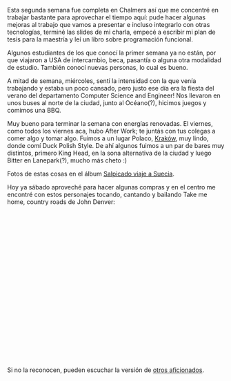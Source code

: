 <html><body><p>Esta segunda semana fue completa en Chalmers así que me concentré en trabajar bastante para aprovechar el tiempo aquí: pude hacer algunas mejoras al trabajo que vamos a presentar e incluso integrarlo con otras tecnologías, terminé las slides de mi charla, empecé a escribir mi plan de tesis para la maestría y leí un libro sobre programación funcional.



Algunos estudiantes de los que conocí la primer semana ya no están, por  que viajaron a USA de intercambio, beca, pasantía o alguna otra  modalidad de estudio. También conocí nuevas personas, lo cual es bueno.



A mitad de semana, miércoles, sentí la intensidad con la que venía trabajando y estaba un poco cansado, pero justo ese día era la fiesta del verano del departamento Computer Science and Engineer! Nos llevaron en unos buses al norte de la ciudad, junto al Océano(?), hicimos juegos y comimos una BBQ.



Muy bueno para terminar la semana con energías renovadas. El viernes, como todos los viernes aca, hubo After Work; te juntás con tus colegas a comer algo y tomar algo. Fuimos a un lugar Polaco, <a href="http://www.krakow.nu/" target="_blank">Kraków</a>, muy lindo, donde comí Duck Polish Style. De ahí algunos fuimos a un par de bares muy distintos, primero King Head, en la sona alternativa de la ciudad y luego Bitter en Lanepark(?), mucho más cheto :)



Fotos de estas cosas en el álbum <a href="http://www.facebook.com/album.php?aid=59660&amp;id=1559082191&amp;l=f54d2dbf1e" target="_blank">Salpicado viaje a Suecia</a>.



Hoy ya sábado aproveché para hacer algunas compras y en el centro me encontré con estos personajes tocando, cantando y bailando Take me home, country roads de John Denver:

<object classid="clsid:d27cdb6e-ae6d-11cf-96b8-444553540000" width="425" height="344" codebase="http://download.macromedia.com/pub/shockwave/cabs/flash/swflash.cab#version=6,0,40,0"><param name="allowFullScreen" value="true"><param name="allowscriptaccess" value="always"><param name="src" value="http://www.youtube.com/v/KmKEajwAufc&amp;hl=es_ES&amp;fs=1&amp;rel=0"><param name="allowfullscreen" value="true"><embed type="application/x-shockwave-flash" width="425" height="344" src="http://www.youtube.com/v/KmKEajwAufc&amp;hl=es_ES&amp;fs=1&amp;rel=0" allowscriptaccess="always" allowfullscreen="true"></embed></object>



Si no la reconocen, pueden escuchar la versión de <a href="http://www.youtube.com/watch?v=cjRN8lERB9o" target="_blank">otros aficionados</a>.</p></body></html>